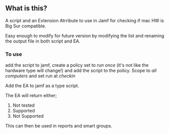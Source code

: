 ## What is this?

A script and an Extension Atrribute to use in Jamf for checking if mac  HW is Big Sur compatible.

Easy enough to modify for future version by modifying the list and renaming the output file in both script and EA.

### To use
add the script to jamf, create a policy set to *run once* (it's not like the hardware type will change!) and add the script to the policy.
Scope to *all computers* and set run at *checkin*

Add the EA to jamf as a type script.

The EA will return either;
1. Not tested
2. Supported
3. Not Supported

This can then be used in reports and smart groups.